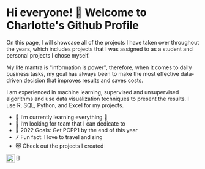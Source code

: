 # Hi everyone! 👋 Welcome to Charlotte's Github Profile 

On this page, I will showcase all of the projects I have taken over throughout the years, which includes projects that I was assigned to as a student and personal projects I chose myself. 

My life mantra is "information is power", therefore, when it comes to daily business tasks, my goal has always been to make the most effective data-driven decision that improves results and saves costs. 

I am experienced in machine learning, supervised and unsupervised algorithms and use data visualization techniques to present the results. I use R, SQL,  Python, and Excel for my projects.

- 🌱 I’m currently learning everything 🤣
- 👯 I’m looking for team that I can dedicate to
- 🥅 2022 Goals: Get PCPP1 by the end of this year
- ⚡ Fun fact: I love to travel and sing
- 😻 Check out the projects I created

[<img align="left" alt = "Chartrnh" width="22px" src = "https://images.app.goo.gl/6hKoRE4rFT5b33wX6" />]



<!--
**Chartrnh/Chartrnh** is a ✨ _special_ ✨ repository because its `README.md` (this file) appears on your GitHub profile.

Here are some ideas to get you started:

- 🔭 I’m currently working on ...
- 🌱 I’m currently learning ...
- 👯 I’m looking to collaborate on ...
- 🤔 I’m looking for help with ...
- 💬 Ask me about ...
- 📫 How to reach me: ...
- 😄 Pronouns: ...
- ⚡ Fun fact: ...
-->
